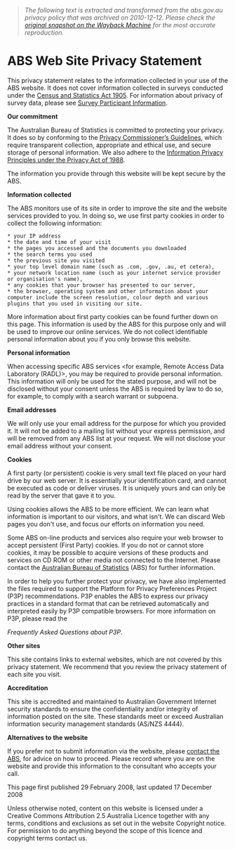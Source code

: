 > *The following text is extracted and transformed from the abs.gov.au privacy policy that was archived on 2010-12-12. Please check the [original snapshot on the Wayback Machine](https://web.archive.org/web/20101212062135id_/http%3A//abs.gov.au/websitedbs/D3310114.nsf/Home/Privacy%3Fopendocument%23from-banner%3DGB) for the most accurate reproduction.*

# ABS Web Site Privacy Statement

This privacy statement relates to the information collected in your use of the ABS website. It does not cover information collected in surveys conducted under the [Census and Statistics Act 1905](http://www.comlaw.gov.au/comlaw/management.nsf/lookupindexpagesbyid/IP200401302?OpenDocument). For information about privacy of survey data, please see [Survey Participant Information](http://www.abs.gov.au/websitedbs/d3310114.nsf/Home/Survey+Participant+Information?OpenDocument). 

**Our commitment**

The Australian Bureau of Statistics is committed to protecting your privacy. It does so by conforming to the [Privacy Commissioner’s Guidelines](http://www.privacy.gov.au/internet/web/index.html), which require transparent collection, appropriate and ethical use, and secure storage of personal information. We also adhere to the [Information Privacy Principles under the Privacy Act of 1988](http://www.privacy.gov.au/publications/ipps.html).

The information you provide through this website will be kept secure by the ABS. 

**Information collected**

The ABS monitors use of its site in order to improve the site and the website services provided to you. In doing so, we use first party cookies in order to collect the following information: 

    * your IP address 
    * the date and time of your visit 
    * the pages you accessed and the documents you downloaded 
    * the search terms you used 
    * the previous site you visited 
    * your top level domain name (such as .com, .gov, .au, et cetera), 
    * your network location name (such as your internet service provider or organisation's name), 
    * any cookies that your browser has presented to our server, 
    * the browser, operating system and other information about your computer include the screen resolution, colour depth and various plugins that you used in visiting our site.

  
More information about first party cookies can be found further down on this page. This information is used by the ABS for this purpose only and will be used to improve our online services. We do not collect identifiable personal information about you if you only browse this website.

**Personal information**

When accessing specific ABS services <for example, Remote Access Data Laboratory (RADL)>, you may be required to provide personal information. This information will only be used for the stated purpose, and will not be disclosed without your consent unless the ABS is required by law to do so, for example, to comply with a search warrant or subpoena. 

**Email addresses**

We will only use your email address for the purpose for which you provided it. It will not be added to a mailing list without your express permission, and will be removed from any ABS list at your request. We will not disclose your email address without your consent.

**Cookies**

A first party (or persistent) cookie is very small text file placed on your hard drive by our web server. It is essentially your identification card, and cannot be executed as code or deliver viruses. It is uniquely yours and can only be read by the server that gave it to you.

Using cookies allows the ABS to be more efficient. We can learn what information is important to our visitors, and what isn't. We can discard Web pages you don't use, and focus our efforts on information you need.

Some ABS on-line products and services also require your web browser to accept persistent (First Party) cookies. If you do not or cannot store cookies, it may be possible to acquire versions of these products and services on CD ROM or other media not connected to the Internet. Please contact the [Australian Bureau of Statistics](http://www.abs.gov.au/websitedbs/d3310114.nsf/Home/Contact+Us?OpenDocument) (ABS) for further information.

In order to help you further protect your privacy, we have also implemented the files required to support the Platform for Privacy Preferences Project (P3P) recommendations. P3P enables the ABS to express our privacy practices in a standard format that can be retrieved automatically and interpreted easily by P3P compatible browsers. For more information on P3P, please read the 

_Frequently Asked Questions about P3P_.

**Other sites**

This site contains links to external websites, which are not covered by this privacy statement. We recommend that you review the privacy statement of each site you visit.

**Accreditation**

This site is accredited and maintained to Australian Government Internet security standards to ensure the confidentiality and/or integrity of information posted on the site. These standards meet or exceed Australian information security management standards (AS/NZS 4444).

**Alternatives to the website**

If you prefer not to submit information via the website, please [contact the ABS](http://www.abs.gov.au/websitedbs/d3310114.nsf/Home/Contact+Us?OpenDocument), for advice on how to proceed. Please record where you are on the website and provide this information to the consultant who accepts your call. 

This page first published 29 February 2008, last updated 17 December 2008

[]()  
  
  
Unless otherwise noted, content on this website is licensed under a Creative Commons Attribution 2.5 Australia Licence together with any terms, conditions and exclusions as set out in the website Copyright notice. For permission to do anything beyond the scope of this licence and copyright terms contact us.
